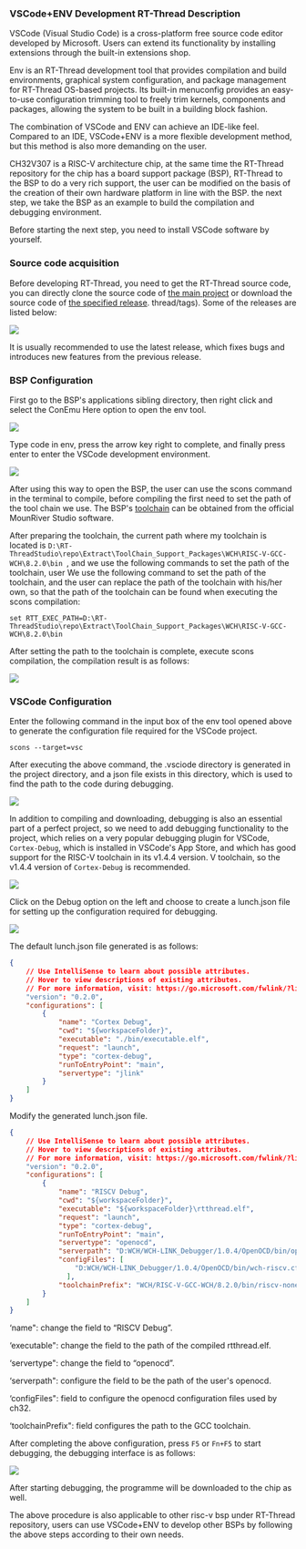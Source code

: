 ### VSCode+ENV Development RT-Thread Description

VSCode (Visual Studio Code) is a cross-platform free source code editor developed by Microsoft. Users can extend its functionality by installing extensions through the built-in extensions shop.

Env is an RT-Thread development tool that provides compilation and build environments, graphical system configuration, and package management for RT-Thread OS-based projects. Its built-in menuconfig provides an easy-to-use configuration trimming tool to freely trim kernels, components and packages, allowing the system to be built in a building block fashion.

The combination of VSCode and ENV can achieve an IDE-like feel. Compared to an IDE, VSCode+ENV is a more flexible development method, but this method is also more demanding on the user.

CH32V307 is a RISC-V architecture chip, at the same time the RT-Thread repository for the chip has a board support package (BSP), RT-Thread to the BSP to do a very rich support, the user can be modified on the basis of the creation of their own hardware platform in line with the BSP. the next step, we take the BSP as an example to build the compilation and debugging environment.

Before starting the next step, you need to install VSCode software by yourself.

### Source code acquisition

Before developing RT-Thread, you need to get the RT-Thread source code, you can directly clone the source code of [the main project](https://github.com/RT-Thread/rt-thread) or download the source code of [the specified release](https://github.com/RT-Thread/rt-). thread/tags). Some of the releases are listed below:

![](figures/vsc_2.png)

It is usually recommended to use the latest release, which fixes bugs and introduces new features from the previous release.

### BSP Configuration

First go to the BSP's applications sibling directory, then right click and select the ConEmu Here option to open the env tool.

![](figures/vsc_3.png)

Type code in env, press the arrow key right to complete, and finally press enter to enter the VSCode development environment.

![](figures/vsc_4.png)

After using this way to open the BSP, the user can use the scons command in the terminal to compile, before compiling the first need to set the path of the tool chain we use. The BSP's [toolchain](http://www.mounriver.com/download) can be obtained from the official MounRiver Studio software.

After preparing the toolchain, the current path where my toolchain is located is `D:\RT-ThreadStudio\repo\Extract\ToolChain_Support_Packages\WCH\RISC-V-GCC-WCH\8.2.0\bin `, and we use the following commands to set the path of the toolchain, user We use the following command to set the path of the toolchain, and the user can replace the path of the toolchain with his/her own, so that the path of the toolchain can be found when executing the scons compilation:

```shell
set RTT_EXEC_PATH=D:\RT-ThreadStudio\repo\Extract\ToolChain_Support_Packages\WCH\RISC-V-GCC-WCH\8.2.0\bin 
```

After setting the path to the toolchain is complete, execute scons compilation, the compilation result is as follows:

![](figures/vsc_5.png)

### VSCode Configuration

Enter the following command in the input box of the env tool opened above to generate the configuration file required for the VSCode project.

```shell
scons --target=vsc
```

After executing the above command, the .vsciode directory is generated in the project directory, and a json file exists in this directory, which is used to find the path to the code during debugging.

![](figures/vsc_6.png)

In addition to compiling and downloading, debugging is also an essential part of a perfect project, so we need to add debugging functionality to the project, which relies on a very popular debugging plugin for VSCode, `Cortex-Debug`, which is installed in VSCode's App Store, and which has good support for the RISC-V toolchain in its v1.4.4 version. V toolchain, so the v1.4.4 version of `Cortex-Debug` is recommended.

![](figures/vsc_7.png)

Click on the Debug option on the left and choose to create a lunch.json file for setting up the configuration required for debugging.

![](figures/vsc_8.png)

The default lunch.json file generated is as follows:

```json
{
    // Use IntelliSense to learn about possible attributes.
    // Hover to view descriptions of existing attributes.
    // For more information, visit: https://go.microsoft.com/fwlink/?linkid=830387
    "version": "0.2.0",
    "configurations": [
        {
            "name": "Cortex Debug",
            "cwd": "${workspaceFolder}",
            "executable": "./bin/executable.elf",
            "request": "launch",
            "type": "cortex-debug",
            "runToEntryPoint": "main",
            "servertype": "jlink"
        }
    ]
}
```

Modify the generated lunch.json file.

```json
{
    // Use IntelliSense to learn about possible attributes.
    // Hover to view descriptions of existing attributes.
    // For more information, visit: https://go.microsoft.com/fwlink/?linkid=830387
    "version": "0.2.0",
    "configurations": [
        {
            "name": "RISCV Debug",
            "cwd": "${workspaceFolder}",
            "executable": "${workspaceFolder}\rtthread.elf",
            "request": "launch",
            "type": "cortex-debug",
            "runToEntryPoint": "main",
            "servertype": "openocd",
            "serverpath": "D:WCH/WCH-LINK_Debugger/1.0.4/OpenOCD/bin/openocd",
            "configFiles": [
                "D:WCH/WCH-LINK_Debugger/1.0.4/OpenOCD/bin/wch-riscv.cfg"
              ],
            "toolchainPrefix": "WCH/RISC-V-GCC-WCH/8.2.0/bin/riscv-none-embed"
        }
    ]
}
```

‘name": change the field to “RISCV Debug”.

‘executable": change the field to the path of the compiled rtthread.elf.

‘servertype": change the field to “openocd”.

‘serverpath": configure the field to be the path of the user's openocd.

‘configFiles": field to configure the openocd configuration files used by ch32.

‘toolchainPrefix": field configures the path to the GCC toolchain.

After completing the above configuration, press `F5` or `Fn+F5` to start debugging, the debugging interface is as follows:

![](figures/vsc_9.png)

After starting debugging, the programme will be downloaded to the chip as well.

The above procedure is also applicable to other risc-v bsp under RT-Thread repository, users can use VSCode+ENV to develop other BSPs by following the above steps according to their own needs.

